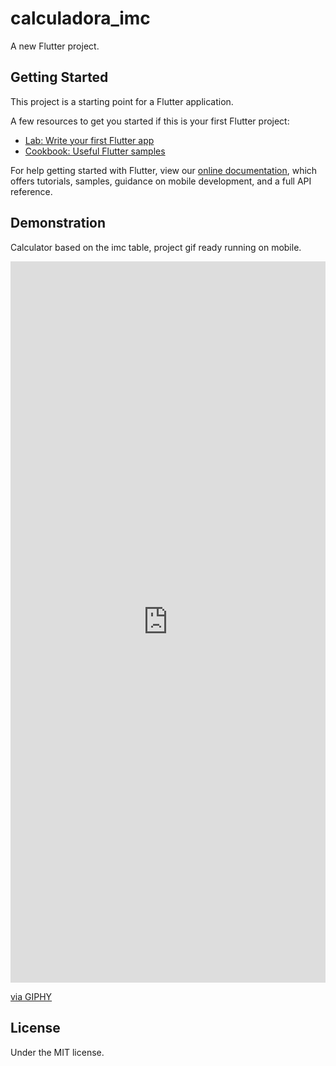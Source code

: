 # calculadora_imc

A new Flutter project.

## Getting Started

This project is a starting point for a Flutter application.

A few resources to get you started if this is your first Flutter project:

- [Lab: Write your first Flutter app](https://flutter.dev/docs/get-started/codelab)
- [Cookbook: Useful Flutter samples](https://flutter.dev/docs/cookbook)

For help getting started with Flutter, view our
[online documentation](https://flutter.dev/docs), which offers tutorials,
samples, guidance on mobile development, and a full API reference.

## Demonstration

Calculator based on the imc table, project gif ready running on mobile.

<div style="width:100%;height:0;padding-bottom:229%;position:relative;"><iframe src="https://giphy.com/embed/0CiqVYgyMmP5pzLmUp" width="100%" height="100%" style="position:absolute" frameBorder="0" class="giphy-embed" allowFullScreen></iframe></div><p><a href="https://giphy.com/gifs/flutter-desenvolvimento-calculadoraimc-0CiqVYgyMmP5pzLmUp">via GIPHY</a></p>

## License

Under the MIT license.
